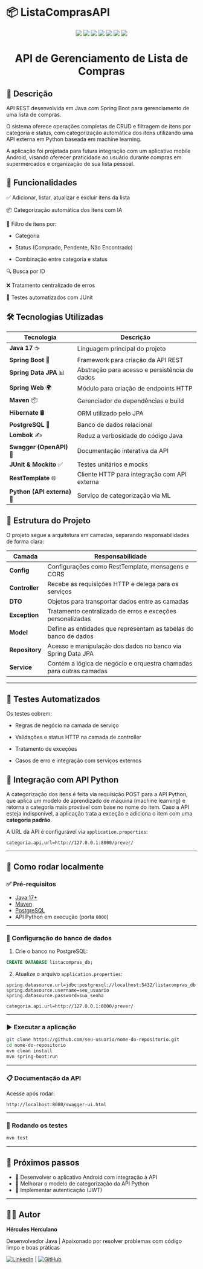 # 📦 ListaComprasAPI
<p align="center">
  <img src="https://img.shields.io/badge/Java-ED8B00?style=for-the-badge&logo=java&logoColor=white"/>
  <img src="https://img.shields.io/badge/Spring_Boot-6DB33F?style=for-the-badge&logo=spring-boot&logoColor=white"/>
  <img src="https://img.shields.io/badge/Hibernate-59666C?style=for-the-badge&logo=hibernate&logoColor=white"/>
  <img src="https://img.shields.io/badge/PostgreSQL-316192?style=for-the-badge&logo=postgresql&logoColor=white"/>
  <img src="https://img.shields.io/badge/Swagger-85EA2D?style=for-the-badge&logo=swagger&logoColor=black"/>
  <img src="https://img.shields.io/badge/JUnit_5-25A162?style=for-the-badge&logo=junit5&logoColor=white"/>
  <img src="https://img.shields.io/badge/Mockito-FF9900?style=for-the-badge&logo=mockito&logoColor=white"/>
</p>

<h1 align="center"> API de Gerenciamento de Lista de Compras </h1>

## 📌 Descrição

API REST desenvolvida em Java com Spring Boot para gerenciamento de uma lista de compras.

O sistema oferece operações completas de CRUD e filtragem de itens por categoria e status, com categorização automática dos itens utilizando uma API externa em Python baseada em machine learning.

A aplicação foi projetada para futura integração com um aplicativo mobile Android, visando oferecer praticidade ao usuário durante compras em supermercados e organização de sua lista pessoal.

## 🚀 Funcionalidades

✅ Adicionar, listar, atualizar e excluir itens da lista

📦 Categorização automática dos itens com IA

📂 Filtro de itens por:

- Categoria

- Status (Comprado, Pendente, Não Encontrado)

- Combinação entre categoria e status

🔍 Busca por ID

❌ Tratamento centralizado de erros

🧪 Testes automatizados com JUnit

## 🛠 Tecnologias Utilizadas

| Tecnologia      |	Descrição |
|-----------------|-----------|
| **Java 17** ☕	| Linguagem principal do projeto |
| **Spring Boot** 🌱 | Framework para criação da API REST |
| **Spring Data JPA** 📊 |	Abstração para acesso e persistência de dados |
| **Spring Web** 🌍 |	Módulo para criação de endpoints HTTP |
| **Maven** 📦 |	Gerenciador de dependências e build |
| **Hibernate** 🛢️ | ORM utilizado pelo JPA |
| **PostgreSQL** 🐘 |	Banco de dados relacional |
| **Lombok** ✍️ |	Reduz a verbosidade do código Java |
| **Swagger (OpenAPI)** 📄 |	Documentação interativa da API |
| **JUnit & Mockito** ✅ |	Testes unitários e mocks |
| **RestTemplate** 🌐 |	Cliente HTTP para integração com API externa |
| **Python (API externa)** 🐍 |	Serviço de categorização via ML |

## 📁 Estrutura do Projeto

O projeto segue a arquitetura em camadas, separando responsabilidades de forma clara:

| Camada         | Responsabilidade                                                    |
|----------------|---------------------------------------------------------------------|
| **Config**     | Configurações como RestTemplate, mensagens e CORS                   |
| **Controller** | Recebe as requisições HTTP e delega para os serviços                |
| **DTO**        | Objetos para transportar dados entre as camadas                     |
| **Exception**  | Tratamento centralizado de erros e exceções personalizadas          |
| **Model**      | Define as entidades que representam as tabelas do banco de dados    |
| **Repository** | Acesso e manipulação dos dados no banco via Spring Data JPA         |
| **Service**    | Contém a lógica de negócio e orquestra chamadas para outras camadas |
---

## 🧪 Testes Automatizados

Os testes cobrem:

- Regras de negócio na camada de serviço

- Validações e status HTTP na camada de controller

- Tratamento de exceções

- Casos de erro e integração com serviços externos

## 🔗 Integração com API Python

A categorização dos itens é feita via requisição POST para a API Python, que aplica um modelo de aprendizado de máquina (machine learning) e retorna a categoria mais provável com base no nome do item. Caso a API esteja indisponível, a aplicação trata a exceção e adiciona o item com uma **categoria padrão**.

A URL da API é configurável via `application.properties`:

```properties
categoria.api.url=http://127.0.0.1:8000/prever/
```

---

## 🚀 Como rodar localmente

### ✅ Pré-requisitos

- [Java 17+](https://www.oracle.com/java/technologies/javase/jdk17-archive-downloads.html)
- [Maven](https://maven.apache.org/download.cgi)
- [PostgreSQL](https://www.postgresql.org/download/)
- API Python em execução (porta `8000`)

---

### 🧱 Configuração do banco de dados

1. Crie o banco no PostgreSQL:

```sql
CREATE DATABASE listacompras_db;
```

2. Atualize o arquivo `application.properties`:

```properties
spring.datasource.url=jdbc:postgresql://localhost:5432/listacompras_db
spring.datasource.username=seu_usuario
spring.datasource.password=sua_senha

categoria.api.url=http://127.0.0.1:8000/prever/
```

---

### ▶️ Executar a aplicação

```bash
git clone https://github.com/seu-usuario/nome-do-repositorio.git
cd nome-do-repositorio
mvn clean install
mvn spring-boot:run
```

---

### 📋 Documentação da API

Acesse após rodar:

```
http://localhost:8080/swagger-ui.html
```

---

### 🧪 Rodando os testes

```bash
mvn test
```

---

## 📌 Próximos passos

- 🔨 Desenvolver o aplicativo Android com integração à API
- 🧠 Melhorar o modelo de categorização da API Python
- 🔐 Implementar autenticação (JWT)
---

## 👨‍💻 Autor

**Hércules  Herculano**

Desenvolvedor Java | Apaixonado por resolver problemas com código limpo e boas práticas

[![LinkedIn](https://img.shields.io/badge/LinkedIn-Perfil-blue?logo=linkedin)](https://www.linkedin.com/in/herculesbruno/) | [![GitHub](https://img.shields.io/badge/GitHub-Perfil-black?logo=github)](https://github.com/herculesherculano)
